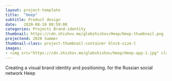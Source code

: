```yaml
---
layout: project-template
title:  "Heep"
subtitle: Product design
date:   2020-08-10 00:59:00
categories: Projects Brand-identity
thumbnail: https://cdn.shishov.me/glebshishov/Heep/Heep-thumbnail.png
projectend: 2020 Summer
thumbnail-class: project-thumbnail-container block-size-l
images:
- <img src="https://cdn.shishov.me/glebshishov/Heep/Heep-app-1.jpg" class="project-img-parameters img-size-full" alt="Heep-1">
---
```

Creating a visual brand identity and positioning. for the Russian social network Heep